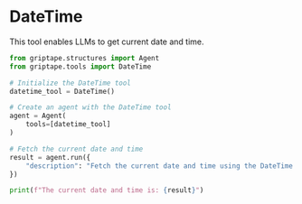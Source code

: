 # DateTime

This tool enables LLMs to get current date and time.

```python
from griptape.structures import Agent
from griptape.tools import DateTime

# Initialize the DateTime tool
datetime_tool = DateTime()

# Create an agent with the DateTime tool
agent = Agent(
    tools=[datetime_tool]
)

# Fetch the current date and time
result = agent.run({
    "description": "Fetch the current date and time using the DateTime tool"
})

print(f"The current date and time is: {result}")
```
